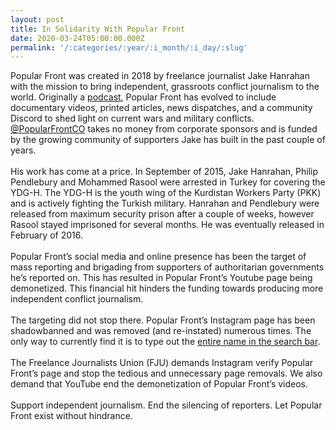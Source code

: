 ```yaml
---
layout: post
title: In Solidarity With Popular Front
date: 2020-03-24T05:00:00.000Z
permalink: '/:categories/:year/:i_month/:i_day/:slug'
---
```

Popular Front was created in 2018 by freelance journalist Jake Hanrahan with the mission to bring independent, grassroots conflict journalism to the world. Originally a [podcast](https://www.popularfront.co/podcast), Popular Front has evolved to include documentary videos, printed articles, news dispatches, and a community Discord to shed light on current wars and military conflicts. [@PopularFrontCO](https://twitter.com/PopularFrontCO) takes no money from corporate sponsors and is funded by the growing community of supporters Jake has built in the past couple of years.<br><br>
His work has come at a price. In September of 2015, Jake Hanrahan, Philip Pendlebury and Mohammed Rasool were arrested in Turkey for covering the YDG-H. The YDG-H is the youth wing of the Kurdistan Workers Party (PKK) and is actively fighting the Turkish military. Hanrahan and Pendlebury were released from maximum security prison after a couple of weeks, however Rasool stayed imprisoned for several months. He was eventually released in February of 2016.<br><br>
Popular Front’s social media and online presence has been the target of mass reporting and brigading from supporters of authoritarian governments he’s reported on. This has resulted in Popular Front’s Youtube page being demonetized. This financial hit hinders the funding towards producing more independent conflict journalism.<br><br>
The targeting did not stop there. Popular Front’s Instagram page has been shadowbanned and was removed (and re-instated) numerous times. The only way to currently find it is to type out the [entire name in the search bar](https://www.instagram.com/popular.front/).<br><br>
The Freelance Journalists Union (FJU) demands Instagram verify Popular Front’s page and stop the tedious and unnecessary page removals. We also demand that YouTube end the demonetization of Popular Front’s videos.<br><br>
Support independent journalism. End the silencing of reporters. Let Popular Front exist without hindrance.